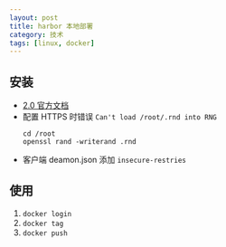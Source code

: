 ```yaml
---
layout: post
title: harbor 本地部署 
category: 技术
tags: [linux, docker]
---
```


 
## 安装
 
- [2.0 官方文档](https://goharbor.io/docs/2.0.0/install-config/)
- 配置 HTTPS 时错误 `Can't load /root/.rnd into RNG`
    ```
    cd /root
    openssl rand -writerand .rnd
    ```
- 客户端 deamon.json 添加 `insecure-restries`
 
## 使用
 
1. `docker login`
2. `docker tag`
3. `docker push`
